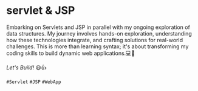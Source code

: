 # ﻿servlet & JSP
Embarking on Servlets and JSP in parallel with my ongoing exploration of data structures. My journey involves hands-on exploration, understanding how these technologies integrate, and crafting solutions for real-world challenges. This is more than learning syntax; it's about transforming my coding skills to build dynamic web applications.💻🚀

*Let's Build!* 
😃👍

`#Servlet` `#JSP` `#WebApp`
